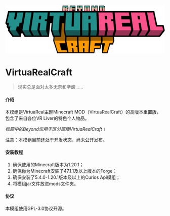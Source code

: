 ![Beyond VirtuaRealCraft](docs/image/beyond_vrc.png)

# VirtuaRealCraft

> 现实总是面对太多无奈和辛酸……

#### 介绍

本模组是VirtuaReal主题Minecraft MOD（VirtuaRealCraft）的高版本重置版，包含了来自各位VR Liver的特色个人物品。

 _标题中的Beyond仅用于区分原版VirtuaRealCraft！_ 

注意：本模组目前还处于开发状态，尚未公开发布。


#### 安装教程

1.  确保使用的Minecraft版本为1.20.1；
2.  确保你为Minecraft安装了47.1.1及以上版本的Forge；
3.  确保安装了5.4.0-1.20.1版本及以上的Curios Api模组；
4.  将模组jar文件放进mods文件夹。

#### 协议

本模组使用GPL-3.0协议开源。